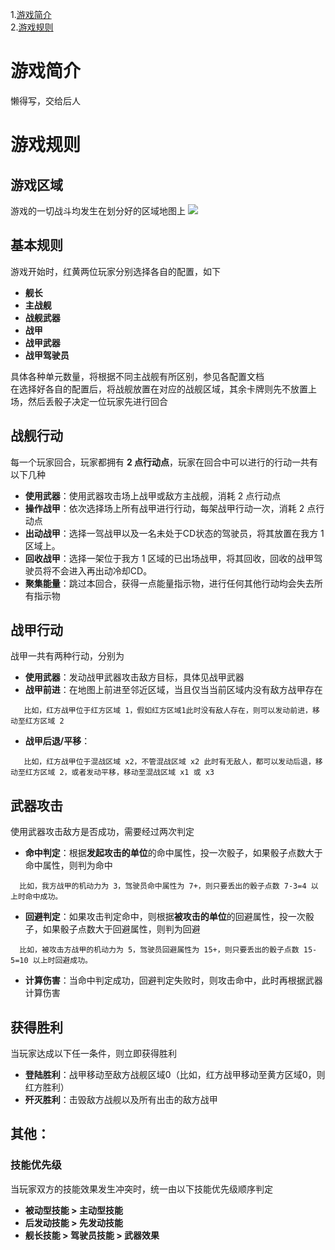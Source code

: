 1.[游戏简介](#游戏简介)   
2.[游戏规则](#游戏规则)
# 游戏简介
懒得写，交给后人      
# 游戏规则
## 游戏区域
游戏的一切战斗均发生在划分好的区域地图上
![](https://github.com/zaxAngus/prototype/raw/master/images/battle_ground_1.0.png )  
## 基本规则
游戏开始时，红黄两位玩家分别选择各自的配置，如下   
- **舰长**  
- **主战舰**  
- **战舰武器**  
- **战甲**  
- **战甲武器**  
- **战甲驾驶员**  
  
具体各种单元数量，将根据不同主战舰有所区别，参见各配置文档  
在选择好各自的配置后，将战舰放置在对应的战舰区域，其余卡牌则先不放置上场，然后丢骰子决定一位玩家先进行回合

## 战舰行动
每一个玩家回合，玩家都拥有 **2 点行动点**，玩家在回合中可以进行的行动一共有以下几种  
  
- **使用武器**：使用武器攻击场上战甲或敌方主战舰，消耗 2 点行动点 
- **操作战甲**：依次选择场上所有战甲进行行动，每架战甲行动一次，消耗 2 点行动点
- **出动战甲**：选择一驾战甲以及一名未处于CD状态的驾驶员，将其放置在我方 1 区域上。   
- **回收战甲**：选择一架位于我方 1 区域的已出场战甲，将其回收，回收的战甲驾驶员将不会进入再出动冷却CD。  
- **聚集能量**：跳过本回合，获得一点能量指示物，进行任何其他行动均会失去所有指示物  

## 战甲行动
战甲一共有两种行动，分别为  
- **使用武器**：发动战甲武器攻击敌方目标，具体见战甲武器  
- **战甲前进**：在地图上前进至邻近区域，当且仅当当前区域内没有敌方战甲存在  
 ```
	比如，红方战甲位于红方区域 1，假如红方区域1此时没有敌人存在，则可以发动前进，移动至红方区域 2
 ```
- **战甲后退/平移**：
 ```
	比如，红方战甲位于混战区域 x2，不管混战区域 x2 此时有无敌人，都可以发动后退，移动至红方区域 2，或者发动平移，移动至混战区域 x1 或 x3
 ```

## 武器攻击
使用武器攻击敌方是否成功，需要经过两次判定  
- **命中判定**：根据**发起攻击的单位**的命中属性，投一次骰子，如果骰子点数大于命中属性，则判为命中 
 ```
   比如，我方战甲的机动力为 3，驾驶员命中属性为 7+，则只要丢出的骰子点数 7-3=4 以上时命中成功。
 ```

- **回避判定**：如果攻击判定命中，则根据**被攻击的单位**的回避属性，投一次骰子，如果骰子点数大于回避属性，则判为回避  
 ```
   比如，被攻击方战甲的机动力为 5，驾驶员回避属性为 15+，则只要丢出的骰子点数 15-5=10 以上时回避成功。
 ```
- **计算伤害**：当命中判定成功，回避判定失败时，则攻击命中，此时再根据武器计算伤害

## 获得胜利
当玩家达成以下任一条件，则立即获得胜利
- **登陆胜利**：战甲移动至敌方战舰区域0（比如，红方战甲移动至黄方区域0，则红方胜利）  
- **歼灭胜利**：击毁敌方战舰以及所有出击的敌方战甲

## 其他：
### 技能优先级
当玩家双方的技能效果发生冲突时，统一由以下技能优先级顺序判定  
- **被动型技能 > 主动型技能**  
- **后发动技能 > 先发动技能**  
- **舰长技能 > 驾驶员技能 > 武器效果**  






